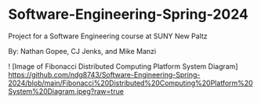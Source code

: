 # Software-Engineering-Spring-2024
Project for a Software Engineering course at SUNY New Paltz

By: Nathan Gopee, CJ Jenks, and Mike Manzi

! [Image of Fibonacci Distributed Computing Platform System Diagram] https://github.com/ndg8743/Software-Engineering-Spring-2024/blob/main/Fibonacci%20Distributed%20Computing%20Platform%20System%20Diagram.jpeg?raw=true
